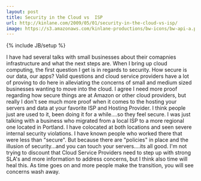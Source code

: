 ```yaml
---
layout: post
title: Security in the Cloud vs  ISP
url: http://kinlane.com/2009/05/01/security-in-the-cloud-vs-isp/
image: https://s3.amazonaws.com/kinlane-productions/bw-icons/bw-api-a.png
---
```

{% include JB/setup %}
I have had several talks with small businesses about their comapnies infrastructure and what the next steps are. When I bring up cloud computing, the first question I get is in regards to security. How secure is our data, our apps?
Valid questions and cloud service providers have a lot of proving to do here in alleviating the concerns of small and medium sized businesses wanting to move into the cloud.
I agree I need more proof regarding how secure things are at Amazon or other cloud providers, but really I don't see much more proof when it comes to the hosting your servers and data at your favorite ISP and Hosting Provider.
I think people just are used to it, been doing it for a while....so they feel secure.
I was just talking with a business who migrated from a local ISP to a more regional one located in Portland. I have colocated at both locations and seen severe internal security violations. I have known people who worked there that were less than "secure". But because there are "policies" in place and the illusion of security...and you can touch your servers....its all good.
I'm not trying to discount that Cloud Service Providers need to step up with strong SLA's and more information to address concerns, but I think also time will heal this.
As time goes on and more people make the transition, you will see concerns wash away.
